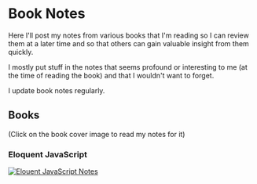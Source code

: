 # Book Notes
Here I'll post my notes from various books that I'm reading so I can review them at a later time and so that others can gain valuable insight from them quickly.

I mostly put stuff in the notes that seems profound or interesting to me (at the time of reading the book) and that I wouldn't want to forget.

I update book notes regularly.

## Books

(Click on the book cover image to read my notes for it)

### Eloquent JavaScript
[![Elouent JavaScript Notes](http://eloquentjavascript.net/img/cover.png)](https://github.com/DusanDimitric/book-notes/wiki/Eloquent-JavaScript)
